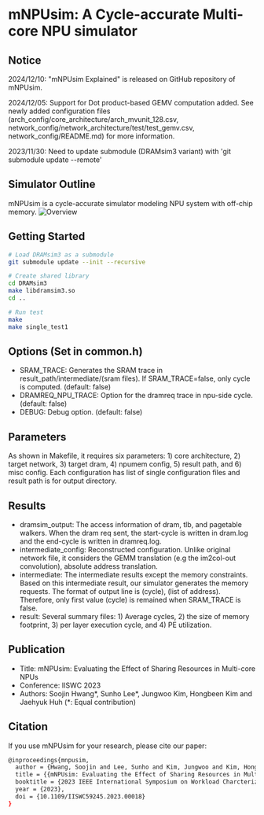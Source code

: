 # mNPUsim: A Cycle-accurate Multi-core NPU simulator

## Notice
2024/12/10: "mNPUsim Explained" is released on GitHub repository of mNPUsim.

2024/12/05: Support for Dot product-based GEMV computation added. See newly added configuration files (arch_config/core_architecture/arch_mvunit_128.csv, network_config/network_architecture/test/test_gemv.csv, network_config/README.md) for more information.

2023/11/30: Need to update submodule (DRAMsim3 variant) with 'git submodule update --remote'

## Simulator Outline
mNPUsim is a cycle-accurate simulator modeling NPU system with off-chip memory.
![Overview](./mnpusim_multinpu_overview.png)

## Getting Started
```bash
# Load DRAMsim3 as a submodule
git submodule update --init --recursive

# Create shared library
cd DRAMsim3
make libdramsim3.so
cd ..

# Run test
make
make single_test1
```

## Options (Set in common.h)
* SRAM_TRACE: Generates the SRAM trace in result_path/intermediate/(sram files). If SRAM_TRACE=false, only cycle is computed. (default: false)
* DRAMREQ_NPU_TRACE: Option for the dramreq trace in npu-side cycle. (default: false)
* DEBUG: Debug option. (default: false)

## Parameters
As shown in Makefile, it requires six parameters: 1) core architecture, 2) target network, 3) target dram, 4) npumem config, 5) result path, and 6) misc config.
Each configuration has list of single configuration files and result path is for output directory.

## Results
* dramsim_output: The access information of dram, tlb, and pagetable walkers. When the dram req sent, the start-cycle is written in dram.log and the end-cycle is written in dramreq.log.
* intermediate_config: Reconstructed configuration. Unlike original network file, it considers the GEMM translation (e.g the im2col-out convolution), absolute address translation.
* intermediate: The intermediate results except the memory constraints. Based on this intermediate result, our simulator generates the memory requests. The format of output line is (cycle), (list of address). Therefore, only first value (cycle) is remained when SRAM_TRACE is false.
* result: Several summary files: 1) Average cycles, 2) the size of memory footprint, 3) per layer execution cycle, and 4) PE utilization.

## Publication
* Title: mNPUsim: Evaluating the Effect of Sharing Resources in Multi-core NPUs
* Conference: IISWC 2023
* Authors: Soojin Hwang*, Sunho Lee*, Jungwoo Kim, Hongbeen Kim and Jaehyuk Huh (*: Equal contribution)

## Citation
If you use mNPUsim for your research, please cite our paper:
```bash
@inproceedings{mnpusim,
  author = {Hwang, Soojin and Lee, Sunho and Kim, Jungwoo and Kim, Hongbeen and Huh, Jaehyuk},
  title = {{mNPUsim: Evaluating the Effect of Sharing Resources in Multi-core NPUs}},
  booktitle = {2023 IEEE International Symposium on Workload Charcterization (IISWC)},
  year = {2023},
  doi = {10.1109/IISWC59245.2023.00018}
}
```
